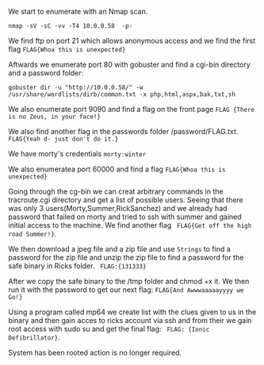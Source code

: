We start to enumerate with an Nmap scan.
```
nmap -sV -sC -vv -T4 10.0.0.58  -p-
```

We find ftp on port 21 which allows anonymous access and we find the first flag ``` FLAG{Whoa this is unexpected}  ```

Aftwards we enumerate port 80 with gobuster and find a cgi-bin directory and a password folder:
```
gobuster dir -u "http://10.0.0.58/" -w /usr/share/wordlists/dirb/common.txt -x php,html,aspx,bak,txt,sh
```
We also enumerate port 9090 and find a flag on the front page ```FLAG {There is no Zeus, in your face!}```

We also find another flag in the passwords folder /password/FLAG.txt. ```FLAG{Yeah d- just don't do it.}```

We have morty's credentials ```morty:winter```

We also enumeratea port 60000 and find a flag ```FLAG{Whoa this is unexpected} ```

Going through the cg-bin we can creat arbitrary commands in the tracroute.cgi directory and get a list of possible users.
Seeing that there was only 3 users(Morty,Summer,RickSanchez) and we already had password that failed on morty and tried to ssh with summer and gained initial access to the machine.
We find another flag ``` FLAG{Get off the high road Summer!}```.

We then download a jpeg file and a zip file and use ```Strings``` to find a password for the zip file and unzip the zip file to find a password for the safe binary in Ricks folder. ``` FLAG:{131333}```

After we copy the safe binary to the /tmp folder and chmod +x it. We then run it with the password to get our next flag: ```FLAG{And Awwwaaaaayyyy we Go!}```

Using a program called mp64 we create list with the clues given to us in the binary and then gain acces to ricks account via ssh and from their we gain root access with sudo su and get the final flag: ``` FLAG: {Ionic Defibrillator}```.

System has been rooted action is no longer required.

